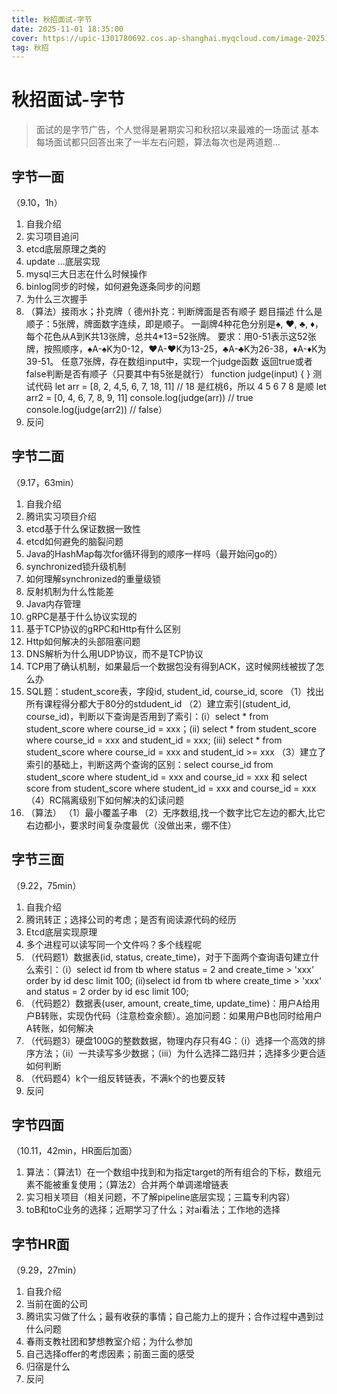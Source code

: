 ```yaml
---
title: 秋招面试-字节
date: 2025-11-01 18:35:00
cover: https://upic-1301780692.cos.ap-shanghai.myqcloud.com/image-20251101183527364-20251101-183527.png
tag: 秋招
---
```


# 秋招面试-字节

> 面试的是字节广告，个人觉得是暑期实习和秋招以来最难的一场面试
> 基本每场面试都只回答出来了一半左右问题，算法每次也是两道题...

## 字节一面

（9.10，1h）

1. 自我介绍
2. 实习项目追问
3. etcd底层原理之类的
4. update ...底层实现
5. mysql三大日志在什么时候操作
6. binlog同步的时候，如何避免逐条同步的问题
7. 为什么三次握手
8. （算法）接雨水；扑克牌（
   德州扑克：判断牌面是否有顺子
   题目描述
什么是顺子：5张牌，牌面数字连续，即是顺子。
一副牌4种花色分别是♠, ♥, ♣, ♦，每个花色从A到K共13张牌，总共4*13=52张牌。
要求：用0-51表示这52张牌，按照顺序，♠A-♠K为0-12，♥A-♥K为13-25，♣A-♣K为26-38，♦A-♦K为39-51。
任意7张牌，存在数组input中，实现一个judge函数 返回true或者false判断是否有顺子（只要其中有5张是就行）
function judge(input) {
}
测试代码
let arr = [8, 2, 4,5, 6, 7, 18, 11] // 18 是红桃6，所以 4 5 6 7 8 是顺
let arr2 = [0, 4, 6, 7, 8, 9, 11]
console.log(judge(arr)) // true
console.log(judge(arr2)) // false）
9. 反问




## 字节二面

（9.17，63min）

1. 自我介绍
2. 腾讯实习项目介绍
3. etcd基于什么保证数据一致性
4. etcd如何避免的脑裂问题
5. Java的HashMap每次for循环得到的顺序一样吗（最开始问go的）
6. synchronized锁升级机制
7. 如何理解synchronized的重量级锁
8. 反射机制为什么性能差
9. Java内存管理
10. gRPC是基于什么协议实现的
11. 基于TCP协议的gRPC和Http有什么区别
12. Http如何解决的头部阻塞问题
13. DNS解析为什么用UDP协议，而不是TCP协议
14. TCP用了确认机制，如果最后一个数据包没有得到ACK，这时候网线被拔了怎么办
15. SQL题：student_score表，字段id, student_id, course_id, score
    （1）找出所有课程得分都大于80分的stdudent_id
    （2）建立索引(student_id, course_id)，判断以下查询是否用到了索引：(i）select * from student_score where course_id = xxx；(ii) select * from student_score where course_id = xxx and student_id = xxx; (iii) select * from student_score where course_id = xxx and student_id >= xxx
    （3）建立了索引的基础上，判断这两个查询的区别：select course_id from student_score where student_id = xxx and course_id = xxx 和 select score from student_score where student_id = xxx and course_id = xxx
    （4）RC隔离级别下如何解决的幻读问题
16. （算法）
    （1）最小覆盖子串
    （2）无序数组,找一个数字比它左边的都大,比它右边都小，要求时间复杂度最优（没做出来，绷不住）


## 字节三面

（9.22，75min）

1. 自我介绍
2. 腾讯转正；选择公司的考虑；是否有阅读源代码的经历
3. Etcd底层实现原理
4. 多个进程可以读写同一个文件吗？多个线程呢
5. （代码题1）数据表(id, status, create_time)，对于下面两个查询语句建立什么索引：（i）select id from tb where status = 2 and create_time > 'xxx' order by id desc limit 100; (ii)select id from tb where create_time > 'xxx' and status = 2 order by id esc limit 100;
6. （代码题2）数据表(user, amount, create_time, update_time)：用户A给用户B转账，实现伪代码（注意检查余额）。追加问题：如果用户B也同时给用户A转账，如何解决
7. （代码题3）硬盘100G的整数数据，物理内存只有4G：（i）选择一个高效的排序方法；（ii）一共读写多少数据；（iii）为什么选择二路归并；选择多少更合适如何判断
8. （代码题4）k个一组反转链表，不满k个的也要反转
9. 反问


## 字节四面

（10.11，42min，HR面后加面）

1. 算法：（算法1）在一个数组中找到和为指定target的所有组合的下标，数组元素不能被重复使用；（算法2）合并两个单调递增链表
2. 实习相关项目（相关问题，不了解pipeline底层实现；三篇专利内容）
3. toB和toC业务的选择；近期学习了什么；对ai看法；工作地的选择


## 字节HR面

（9.29，27min）

1. 自我介绍
2. 当前在面的公司
3. 腾讯实习做了什么；最有收获的事情；自己能力上的提升；合作过程中遇到过什么问题
4. 春雨支教社团和梦想教室介绍；为什么参加
5. 自己选择offer的考虑因素；前面三面的感受
6. 归宿是什么
7. 反问
